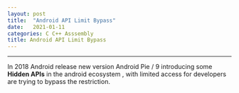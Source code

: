 ```yaml
---
layout: post
title:  "Android API Limit Bypass"
date:   2021-01-11
categories: C C++ Asssembly
title: Android API Limit Bypass
---
```


---

In 2018 Android release new version Android Pie / 9 introducing some **Hidden APIs** in the android ecosystem , with limited access for developers are trying to bypass the restriction.

